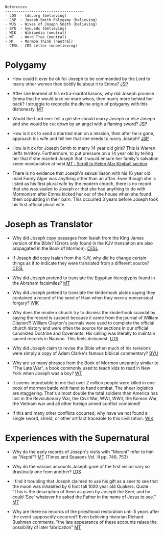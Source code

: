 ```
References
------------------------------------
- LDS  - lds.org (believing)
- JSP  - Joseph Smith Polygamy (believing)
- WJS  - Wives of Joseph Smith (believing)
- BYU  - byu.edu (believing)
- WIK  - Wikipedia (neutral)
- WT   - Word Tree (neutral)
- MT   - Mormon Think (neutral)
- CESL - CES Letter (unbelieving)
```

# Polygamy

- How could it ever be ok for Joseph to be commanded by the Lord to marry other women then boldly lie about it to Emma? [JSP](http://josephsmithspolygamy.org/plural-wives-overview/fanny-alger/)

- After she learned of his extra-marital liasons, why did Joseph promise Emma that he would take no more wives, then marry more behind her back? I struggle to reconcile the divine origin of polygamy with this dishonesty. [MT](http://www.mormonthink.com/joseph-smith-polygamy.htm#permission)

- Would the Lord ever tell a girl she should marry Joseph or else Joseph and she would be cut down by an angel with a flaming sword? [JSP](http://josephsmithspolygamy.org/plural-wives-overview/fanny-alger/#link_ajs-fn-id_1-5628)

- How is it ok to send a married man on a mission, then after he is gone, approach his wife and tell her that she needs to marry Joseph? [JSP](http://www.wivesofjosephsmith.org/11-MarindaJohnsonHyde.htm)

- How is it ok for Joseph Smith to marry 14 year old girls? This is Warren Jeffs territory. Furthermore, to put pressure on a 14 year old by telling her that if she married Joseph that it would ensure her family's salvation seem manipulative at best [MT : Scroll to Helen Mar Kimball section](http://www.mormonthink.com/essays-plural-marriage-in-kirtland-and-nauvoo.htm)

- There is no evidence that Joseph's sexual liason with his 16 year old maid Fanny Alger was anything other than an affair. Even though she is listed as his first plural wife by the modern church, there is no record that she was sealed to Joseph or that she had anything to do with Mormonism after Emma kicked her our of the house when she found them copulating in their barn. This occurred 3 years before Joseph took his first official plural wife.

# Joseph as Translator

- Why did Joseph copy passages from Isaiah from the King James version of the Bible? (Errors only found in the KJV translation are also propagated in the Book of Mormon). [CESL](https://cesletter.org/1769-kjv-errors/)

- If Joseph did copy Isaiah from the KJV, why did he change certain things as if to indicate they were translated from a different source? [CESL](https://cesletter.org/1769-kjv-errors/)

- Why did Joseph pretend to translate the Egyptian hieroglyphs found in the Abraham facsimiles? [MT](http://www.mormonthink.com/book-of-abraham-issues.htm)

- Why did Joseph pretend to translate the kinderhook plates saying they contained a record of the seed of Ham when they were a nonsensical forgery? [WIK](https://en.wikipedia.org/wiki/Kinderhook_plates)

- Why does the modern church try to dismiss the kinderhook scandal by saying the record is suspect because it came from the journal of William Clayton?! William Clayton's journals were used to complete the official church history and were often the source for sections in our official canonized Doctrine and Covenants. His calling was literally to maintain sacred records in Nauvoo. This feels dishonest. [LDS](https://www.lds.org/ensign/1981/08/kinderhook-plates-brought-to-joseph-smith-appear-to-be-a-nineteenth-century-hoax?lang=eng)

- Why did Joseph claim to revise the Bible when much of his revisions were simply a copy of Adam Clarke's famous biblical commentary? [BYU](http://jur.byu.edu/?p=21296)

- Why are so many phrases from the Book of Mormon uncannily similar to "The Late War", a book commonly used to teach kids to read in New York when Joseph was a boy? [WT](http://wordtree.org/thelatewar/)

- It seems improbable to me that over 2 million people were killed in one book of mormon battle with hand to hand combat. The sheer logistics are staggering. That's almost double the total soldiers than America has lost in the Revolutionary War, the Civil War, WWI, WWII, the Korean War, the Vietnam war and all other foreign armed conflict combined!

- If this and many other conflicts occurred, why have we not found a single sword, shield, or other artifact traceable to this civilization. [WIK](https://en.wikipedia.org/wiki/Anachronisms_in_the_Book_of_Mormon)

# Experiences with the Supernatural

- Why do the early records of Joseph's visits with "Moroni" refer to him as "Nephi"? [MT](http://www.mormonthink.com/nephiweb.htm) (Times and Seasons Vol. III pp. 749, 753)

- Why do the various accounts Joseph gave of the first vision vary so drastically one from another? [LDS](https://www.lds.org/topics/first-vision-accounts?lang=eng)

- I find it troubling that Joseph claimed to use his gift as a seer to see that the moon was inhabited by 6 foot tall 1000 year old Quakers. Quote : "This is the description of them as given by Joseph the Seer, and he could ‘See' whatever he asked the Father in the name of Jesus to see." [MT](http://www.mormonthink.com/QUOTES/moonsun.htm)

- Why are there no records of the priesthood restoration until 5 years after the event supposedly occurred? Even believing historian Richard Bushman comments, "the late appearance of these accounts raises the possibility of later fabrication"
[MT](http://www.mormonthink.com/priesthood.htm)
